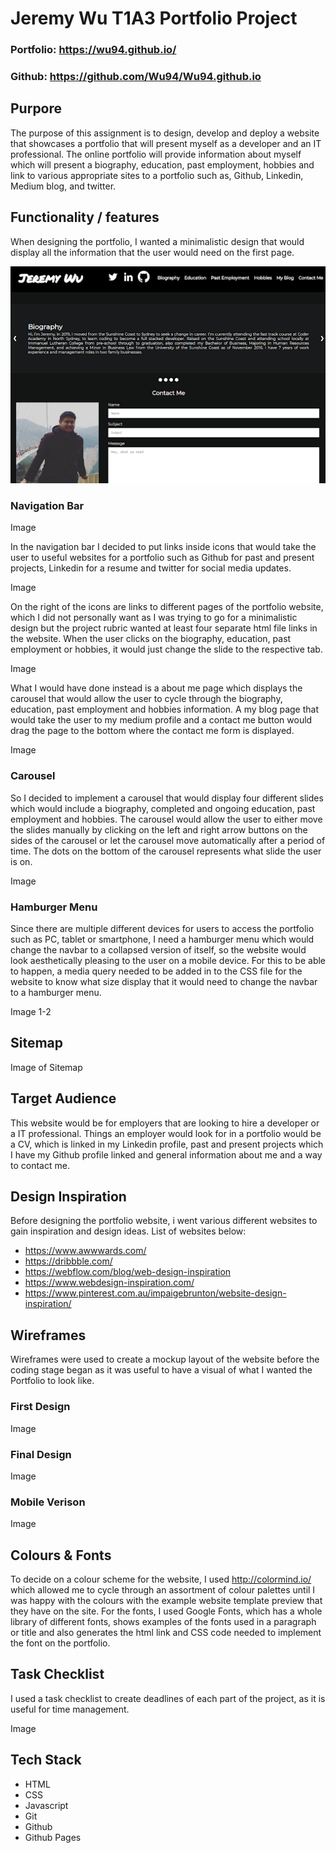 # Jeremy Wu T1A3 Portfolio Project

### Portfolio: https://wu94.github.io/ 

### Github: https://github.com/Wu94/Wu94.github.io

## Purpore 

The purpose of this assignment is to design, develop and deploy a website that showcases a portfolio that will present myself as a developer and an IT professional. The online portfolio will provide information about myself which will present a biography, education, past employment, hobbies and link to various appropriate sites to a portfolio such as, Github, Linkedin, Medium blog, and twitter.   

## Functionality / features

When designing the portfolio, I wanted a minimalistic design that would display all the information that the user would need on the first page. 

![Website](Docs/website.png)

### Navigation Bar

Image 

In the navigation bar I decided to put links inside icons that would take the user to useful websites for a portfolio such as Github for past and present projects, Linkedin for a resume and twitter for social media updates.

Image

On the right of the icons are links to different pages of the portfolio website, which I did not personally want as I was trying to go for a minimalistic design but the project rubric wanted at least four separate html file links in the website. When the user clicks on the biography, education, past employment or hobbies, it would just change the slide to the respective tab. 

Image

What I would have done instead is a about me page which displays the carousel that would allow the user to cycle through the biography, education, past employment and hobbies information. A my blog page that would take the user to my medium profile and a contact me button would drag the page to the bottom where the contact me form is displayed.

Image

### Carousel  

So I decided to implement a carousel that would display four different slides which would include a biography, completed and ongoing education, past employment and hobbies. The carousel would allow the user to either move the slides manually by clicking on the left and right arrow buttons on the sides of the carousel or let the carousel move automatically after a period of time. The dots on the bottom of the carousel represents what slide the user is on.

Image

### Hamburger Menu 

Since there are multiple different devices for users to access the portfolio such as PC, tablet or smartphone, I need a hamburger menu which would change the navbar to a collapsed version of itself, so the website would look aesthetically pleasing to the user on a mobile device. For this to be able to happen, a media query needed to be added in to the CSS file for the website to know what size display that it would need to change the navbar to a hamburger menu.

Image 1-2

## Sitemap

Image of Sitemap

## Target Audience

This website would be for employers that are looking to hire a developer or a IT professional. Things an employer would look for in a portfolio would be a CV, which is linked in my Linkedin profile, past and present projects which I have my Github profile linked and general information about me and a way to contact me. 

## Design Inspiration

Before designing the portfolio website, i went various different websites to gain inspiration and design ideas. List of websites below:

- https://www.awwwards.com/
- https://dribbble.com/
- https://webflow.com/blog/web-design-inspiration
- https://www.webdesign-inspiration.com/
- https://www.pinterest.com.au/impaigebrunton/website-design-inspiration/ 

## Wireframes

Wireframes were used to create a mockup layout of the website before the coding stage began as it was useful to have a visual of what I wanted the Portfolio to look like.

### First Design

Image

### Final Design

Image

### Mobile Verison

Image

## Colours & Fonts

To decide on a colour scheme for the website, I used http://colormind.io/ which allowed me to cycle through an assortment of colour palettes until I was happy with the colours with the example website template preview that they have on the site. For the fonts, I used Google Fonts, which has a whole library of different fonts, shows examples of the fonts used in a paragraph or title and also generates the html link and CSS code needed to implement the font on the portfolio.    

## Task Checklist

I used a task checklist to create deadlines of each part of the project, as it is useful for time management.

Image

## Tech Stack

- HTML 
- CSS 
- Javascript 
- Git 
- Github 
- Github Pages